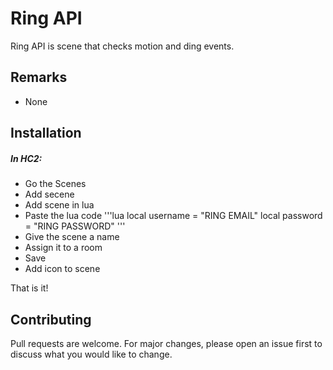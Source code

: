 # Ring API
Ring API is scene that checks motion and ding events.

## Remarks
- None

## Installation
##### In HC2:
- Go the Scenes
- Add secene
- Add scene in lua
- Paste the lua code
'''lua
local username = "RING EMAIL"
local password = "RING PASSWORD"
'''
- Give the scene a name
- Assign it to a room
- Save
- Add icon to scene

That is it!

## Contributing
Pull requests are welcome. For major changes, please open an issue first to discuss what you would like to change.
